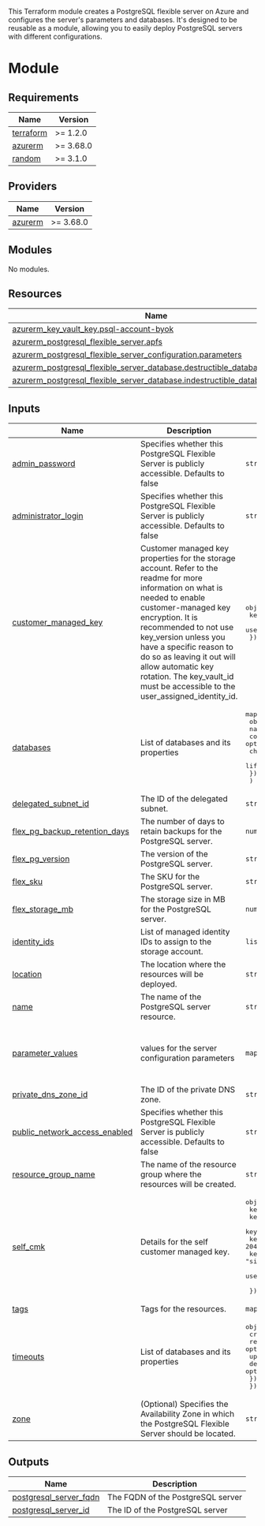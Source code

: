 
This Terraform module creates a PostgreSQL flexible server on Azure and configures the server's parameters and databases. It's designed to be reusable as a module, allowing you to easily deploy PostgreSQL servers with different configurations.


# Module

<!-- BEGIN_TF_DOCS -->
## Requirements

| Name | Version |
|------|---------|
| <a name="requirement_terraform"></a> [terraform](#requirement\_terraform) | >= 1.2.0 |
| <a name="requirement_azurerm"></a> [azurerm](#requirement\_azurerm) | >= 3.68.0 |
| <a name="requirement_random"></a> [random](#requirement\_random) | >= 3.1.0 |

## Providers

| Name | Version |
|------|---------|
| <a name="provider_azurerm"></a> [azurerm](#provider\_azurerm) | >= 3.68.0 |

## Modules

No modules.

## Resources

| Name | Type |
|------|------|
| [azurerm_key_vault_key.psql-account-byok](https://registry.terraform.io/providers/hashicorp/azurerm/latest/docs/resources/key_vault_key) | resource |
| [azurerm_postgresql_flexible_server.apfs](https://registry.terraform.io/providers/hashicorp/azurerm/latest/docs/resources/postgresql_flexible_server) | resource |
| [azurerm_postgresql_flexible_server_configuration.parameters](https://registry.terraform.io/providers/hashicorp/azurerm/latest/docs/resources/postgresql_flexible_server_configuration) | resource |
| [azurerm_postgresql_flexible_server_database.destructible_database_server](https://registry.terraform.io/providers/hashicorp/azurerm/latest/docs/resources/postgresql_flexible_server_database) | resource |
| [azurerm_postgresql_flexible_server_database.indestructible_database_server](https://registry.terraform.io/providers/hashicorp/azurerm/latest/docs/resources/postgresql_flexible_server_database) | resource |

## Inputs

| Name | Description | Type | Default | Required |
|------|-------------|------|---------|:--------:|
| <a name="input_admin_password"></a> [admin\_password](#input\_admin\_password) | Specifies whether this PostgreSQL Flexible Server is publicly accessible. Defaults to false | `string` | n/a | yes |
| <a name="input_administrator_login"></a> [administrator\_login](#input\_administrator\_login) | Specifies whether this PostgreSQL Flexible Server is publicly accessible. Defaults to false | `string` | n/a | yes |
| <a name="input_customer_managed_key"></a> [customer\_managed\_key](#input\_customer\_managed\_key) | Customer managed key properties for the storage account. Refer to the readme for more information on what is needed to enable customer-managed key encryption. It is recommended to not use key\_version unless you have a specific reason to do so as leaving it out will allow automatic key rotation. The key\_vault\_id must be accessible to the user\_assigned\_identity\_id. | <pre>object({<br/>    key_vault_key_id                  = string<br/>    user_assigned_identity_id = string<br/>  })</pre> | `null` | no |
| <a name="input_databases"></a> [databases](#input\_databases) | List of databases and its properties | <pre>map(<br/>    object({<br/>      name      = string<br/>      collation = optional(string, null)<br/>      charset   = optional(string, null)<br/>      lifecycle = optional(bool, false)<br/>    })<br/>  )</pre> | `{}` | no |
| <a name="input_delegated_subnet_id"></a> [delegated\_subnet\_id](#input\_delegated\_subnet\_id) | The ID of the delegated subnet. | `string` | `null` | no |
| <a name="input_flex_pg_backup_retention_days"></a> [flex\_pg\_backup\_retention\_days](#input\_flex\_pg\_backup\_retention\_days) | The number of days to retain backups for the PostgreSQL server. | `number` | `7` | no |
| <a name="input_flex_pg_version"></a> [flex\_pg\_version](#input\_flex\_pg\_version) | The version of the PostgreSQL server. | `string` | `"14"` | no |
| <a name="input_flex_sku"></a> [flex\_sku](#input\_flex\_sku) | The SKU for the PostgreSQL server. | `string` | `"GP_Standard_D2ds_v5"` | no |
| <a name="input_flex_storage_mb"></a> [flex\_storage\_mb](#input\_flex\_storage\_mb) | The storage size in MB for the PostgreSQL server. | `number` | `32768` | no |
| <a name="input_identity_ids"></a> [identity\_ids](#input\_identity\_ids) | List of managed identity IDs to assign to the storage account. | `list(string)` | `[]` | no |
| <a name="input_location"></a> [location](#input\_location) | The location where the resources will be deployed. | `string` | n/a | yes |
| <a name="input_name"></a> [name](#input\_name) | The name of the PostgreSQL server resource. | `string` | n/a | yes |
| <a name="input_parameter_values"></a> [parameter\_values](#input\_parameter\_values) | values for the server configuration parameters | `map(string)` | <pre>{<br/>  "azure.extensions": "PG_STAT_STATEMENTS,PG_TRGM",<br/>  "enable_seqscan": "off",<br/>  "max_connections": "400"<br/>}</pre> | no |
| <a name="input_private_dns_zone_id"></a> [private\_dns\_zone\_id](#input\_private\_dns\_zone\_id) | The ID of the private DNS zone. | `string` | `null` | no |
| <a name="input_public_network_access_enabled"></a> [public\_network\_access\_enabled](#input\_public\_network\_access\_enabled) | Specifies whether this PostgreSQL Flexible Server is publicly accessible. Defaults to false | `string` | `false` | no |
| <a name="input_resource_group_name"></a> [resource\_group\_name](#input\_resource\_group\_name) | The name of the resource group where the resources will be created. | `string` | n/a | yes |
| <a name="input_self_cmk"></a> [self\_cmk](#input\_self\_cmk) | Details for the self customer managed key. | <pre>object({<br/>    key_name                  = string<br/>    key_vault_id              = string<br/>    key_type                  = optional(string, "RSA-HSM")<br/>    key_size                  = optional(number, 2048)<br/>    key_opts                  = optional(list(string), ["decrypt", "encrypt", "sign", "unwrapKey", "verify", "wrapKey"])<br/>    user_assigned_identity_id = string<br/><br/>  })</pre> | `null` | no |
| <a name="input_tags"></a> [tags](#input\_tags) | Tags for the resources. | `map(string)` | `{}` | no |
| <a name="input_timeouts"></a> [timeouts](#input\_timeouts) | List of databases and its properties | <pre>object({<br/>    create = optional(string)<br/>    read   = optional(string)<br/>    update = optional(string)<br/>    delete = optional(object({<br/>    }), null)<br/>  })</pre> | <pre>{<br/>  "update": "30m"<br/>}</pre> | no |
| <a name="input_zone"></a> [zone](#input\_zone) | (Optional) Specifies the Availability Zone in which the PostgreSQL Flexible Server should be located. | `string` | `null` | no |

## Outputs

| Name | Description |
|------|-------------|
| <a name="output_postgresql_server_fqdn"></a> [postgresql\_server\_fqdn](#output\_postgresql\_server\_fqdn) | The FQDN of the PostgreSQL server |
| <a name="output_postgresql_server_id"></a> [postgresql\_server\_id](#output\_postgresql\_server\_id) | The ID of the PostgreSQL server |
<!-- END_TF_DOCS -->
